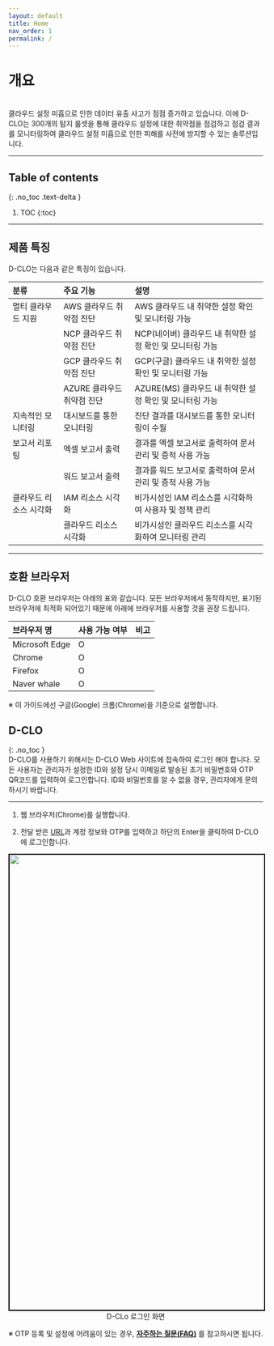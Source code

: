 ```yaml
---
layout: default
title: Home
nav_order: 1
permalink: /
---
```


# 개요

<br>
클라우드 설정 미흡으로 인한 데이터 유출 사고가 점점 증가하고 있습니다. 이에 D-CLO는 300개의 탐지 룰셋을 통해 클라우드 설정에 대한 취약점을 점검하고 점검 결과를 모니터링하여 클라우드 설정 미흡으로 인한 피해를 사전에 방지할 수 있는 솔루션입니다.

---


## Table of contents
{: .no_toc .text-delta }

1. TOC
{:toc}

---

## 제품 특징

D-CLO는 다음과 같은 특징이 있습니다.

| 분류                      | 주요 기능                      | 설명                                         |
|:--------------------------|:--------------------------------|:--------------------------------------------|
| 멀티 클라우드 지원        | AWS 클라우드 취약점 진단      | AWS 클라우드 내 취약한 설정 확인 및 모니터링 가능   |
|                           | NCP 클라우드 취약점 진단      | NCP(네이버) 클라우드 내 취약한 설정 확인 및 모니터링 가능 |
|                           | GCP 클라우드 취약점 진단      | GCP(구글) 클라우드 내 취약한 설정 확인 및 모니터링 가능 |
|                           | AZURE 클라우드 취약점 진단   | AZURE(MS) 클라우드 내 취약한 설정 확인 및 모니터링 가능 |
| 지속적인 모니터링         | 대시보드를 통한 모니터링      | 진단 결과를 대시보드를 통한 모니터링이 수월        |
| 보고서 리포팅             | 엑셀 보고서 출력              | 결과를 엑셀 보고서로 출력하여 문서 관리 및 증적 사용 가능 |
|                           | 워드 보고서 출력              | 결과를 워드 보고서로 출력하여 문서 관리 및 증적 사용 가능 |
| 클라우드 리소스 시각화    | IAM 리소스 시각화             | 비가시성인 IAM 리소스를 시각화하여 사용자 및 정책 관리  |
|                           | 클라우드 리소스 시각화        | 비가시성인 클라우드 리소스를 시각화하여 모니터링 관리   |

---

## 호환 브라우저

D-CLO 호환 브라우저는 아래의 표와 같습니다. 모든 브라우저에서 동작하지만, 표기된 브라우저에 최적화 되어있기 때문에 아래에 브라우저를 사용할 것을 권장 드립니다.

| 브라우저 명       | 사용 가능 여부 | 비고 |
|:-----------------|:--------------|:----|
| Microsoft Edge   | O             |     |
| Chrome           | O             |     |
| Firefox          | O             |     |
| Naver whale      | O             |     |

※ 이 가이드에선 구글(Google) 크롬(Chrome)을 기준으로 설명합니다.


## D-CLO
{: .no_toc }
<br>
D-CLO를 사용하기 위해서는 D-CLO Web 사이트에 접속하여 로그인 해야 합니다. 모든 사용자는 관리자가 설정한 ID와 설정 당시 이메일로 발송된 초기 비밀번호와 OTP QR코드를 입력하여 로그인합니다. ID와 비밀번호를 알 수 없을 경우, 관리자에게 문의하시기 바랍니다.


---
1)	웹 브라우저(Chrome)를 실행합니다.

2)	전달 받은 [URL](https://d-clo.com)과 계정 정보와 OTP를 입력하고 하단의 Enter을 클릭하여 D-CLO에 로그인합니다.


<center>
    <img
        src="../../../assets/images/D-CLo_login.png"
        width="1600"
        height="900"
        style="border: 2px solid black;"
    />
    <figcaption>D-CLo 로그인 화면</figcaption>
</center>


※ OTP 등록 및 설정에 어려움이 있는 경우, **[자주하는 질문(FAQ)](docs/faq/)** 를 참고하시면 됩니다.